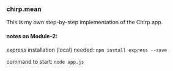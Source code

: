 ### chirp.mean

This is my own step-by-step implementation of the Chirp app.

#### notes on Module-2:
express installation (local) needed: `npm install express --save`

command to start: `node app.js`

